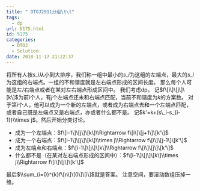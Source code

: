 ```yaml
---
title: " DTOJ2911分组\t\t"
tags:
  - dp
url: 5175.html
id: 5175
categories:
  - DTOJ
  - Solution
date: 2018-11-17 21:22:37
---
```


将所有人按$s\_i$从小到大排序，我们称一组中最小的$s\_i$为这组的左端点，最大的$s\_i$为这组的右端点。一组的不和谐度就是左右端点形成的区间长度。 那么每个人可能是左/右端点或者在某对左右端点形成区间中。 我们考虑dp。 记$f\[i\]\[j\]\[k\]$为前$i$个人，有$j$个左端点还未和右端点匹配，当前不和谐度为$k$的方案数。 对于第$i$个人，他可以成为一个新的左端点，或者成为右端点去和一个左端点匹配，或者自己既是左端点又是右端点，亦或者什么都不是。 记$k'=k+(s\_i-s_{i-1})\\times j$。然后开始分类讨论。

*   成为一个左端点：$f\[i-1\]\[j\]\[k\]\\Rightarrow f\[i\]\[j+1\]\[k'\]$
*   成为一个右端点：$f\[i-1\]\[j\]\[k\]\\times j\\Rightarrow f\[i\]\[j-1\]\[k'\]$
*   成为左端点和右端点：$f\[i-1\]\[j\]\[k\]\\Rightarrow f\[i\]\[j\]\[k'\]$
*   什么都不是（在某对左右端点形成的区间中）：$f\[i-1\]\[j\]\[k\]\\times j\\Rightarrow f\[i\]\[j\]\[k'\]$

最后$\\sum_{i=0}^{k}f\[n\]\[0\]\[i\]$就是答案。 注意空间，要滚动数组压掉一维。